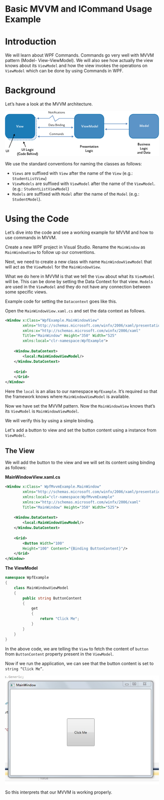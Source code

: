 # Basic MVVM and ICommand Usage Example

# Introduction

We will learn about WPF Commands. Commands go very well with MVVM pattern (Model- View-ViewModel). We will also see how actually the view knows about its `ViewModel` and how the view invokes the operations on `ViewModel` which can be done by using Commands in WPF.

# Background

Let’s have a look at the MVVM architecture.

![MVVM_Architecture](./images/MVVM_image.png)


We use the standard conventions for naming the classes as follows:

* `Views` are suffixed with `View` after the name of the `View` (e.g.: `StudentListView`)
* `ViewModels` are suffixed with `ViewModel` after the name of the `ViewModel`. (e.g.: `StudentListViewModel`)
* `Models` are suffixed with `Model` after the name of the `Model` (e.g.: `StudentModel`).


# Using the Code

Let’s dive into the code and see a working example for MVVM and how to use commands in MVVM.

Create a new WPF project in Visual Studio. Rename the `MainWindow` as `MainWindowView` to follow up our conventions.

Next, we need to create a new class with name `MainWindowViewModel` that will act as the `ViewModel` for the `MainWindowView`.

What we do here in MVVM is that we tell the `View` about what its `ViewModel` will be. This can be done by setting the Data Context for that view. `Models` are used in the `ViewModel` and they do not have any connection between some specific views.

Example code for setting the `Datacontext` goes like this.

Open the `MainWindowView.xaml.cs` and set the data context as follows.

```xml
<Window x:Class="WpfExample.MainWindowView"
        xmlns="http://schemas.microsoft.com/winfx/2006/xaml/presentation"
        xmlns:x="http://schemas.microsoft.com/winfx/2006/xaml"
        Title="MainWindow" Height="350" Width="525"
        xmlns:local="clr-namespace:WpfExample">

    <Window.DataContext>
        <local:MainWindowViewModel/>
    </Window.DataContext>

    <Grid>
    </Grid>
</Window>
```

Here the `local` is an alias to our namespace `WpfExample`. It’s required so that the framework knows where `MainWindowViewModel` is available.

Now we have set the MVVM pattern. Now the `MainWindowView` knows that’s its `ViewModel` is `MainWindowViewModel`.

We will verify this by using a simple binding.

Let's add a button to view and set the button content using a instance from `ViewModel`.

## The View
We will add the button to the view and we will set its content using binding as follows:

**MainWindowView.xaml.cs**
```xml
<Window x:Class=" WpfMvvmExample.MainWindow"
        xmlns="http://schemas.microsoft.com/winfx/2006/xaml/presentation"
        xmlns:local="clr-namespace:WpfMvvmExample"
        xmlns:x="http://schemas.microsoft.com/winfx/2006/xaml"
        Title="MainWindow" Height="350" Width="525">

    <Window.DataContext>
        <local:MainWindowViewModel/>
    </Window.DataContext>

    <Grid>
        <Button Width="100" 
        Height="100" Content="{Binding ButtonContent}"/>
    </Grid>
</Window>
```

**The ViewModel**
```cs
namespace WpfExample
{
    class MainWindowViewModel
    {
        public string ButtonContent
        {
            get
            {
                return "Click Me";
            }
        }
    }
}
```

In the above code, we are telling the `View` to fetch the content of `button` from `ButtonContent` property present in the `ViewModel`.


Now if we run the application, we can see that the button content is set to `string “Click Me”`.

![View_Clickme_Button](./images/View-ClickMe-Button.jpg)

So this interprets that our MVVM is working properly.